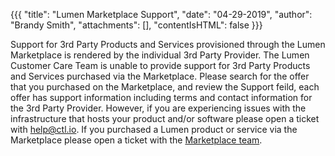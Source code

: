 {{{
"title": "Lumen Marketplace Support",
"date": "04-29-2019",
"author": "Brandy Smith",
"attachments": [],
"contentIsHTML": false
}}}

Support for 3rd Party Products and Services provisioned through the Lumen Marketplace is rendered by the individual 3rd Party Provider. The Lumen Customer Care Team is unable to provide support for 3rd Party Products and Services purchased via the Marketplace. Please search for the offer that you purchased on the Marketplace, and review the Support feild, each offer has support information including terms and contact information for the 3rd Party Provider. 
However, if you are experiencing issues with the infrastructure that hosts your product and/or software please open a ticket with [help@ctl.io](mailto:help@ctl.io). 
If you purchased a Lumen product or service via the Marketplace please open a ticket with the [Marketplace team](mailto:Marketplace@centurylink.com).

